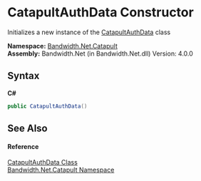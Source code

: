 ﻿# CatapultAuthData Constructor 
 

Initializes a new instance of the <a href ="T_Bandwidth_Net_Catapult_CatapultAuthData.md">CatapultAuthData</a> class

**Namespace:**&nbsp;<a href ="N_Bandwidth_Net_Catapult.md">Bandwidth.Net.Catapult</a><br />**Assembly:**&nbsp;Bandwidth.Net (in Bandwidth.Net.dll) Version: 4.0.0

## Syntax

**C#**<br />
``` C#
public CatapultAuthData()
```


## See Also


#### Reference
<a href ="T_Bandwidth_Net_Catapult_CatapultAuthData.md">CatapultAuthData Class</a><br /><a href ="N_Bandwidth_Net_Catapult.md">Bandwidth.Net.Catapult Namespace</a><br />